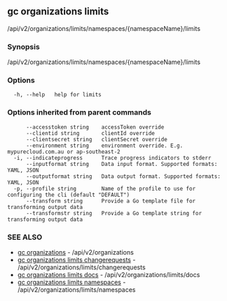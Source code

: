 ## gc organizations limits

/api/v2/organizations/limits/namespaces/{namespaceName}/limits

### Synopsis

/api/v2/organizations/limits/namespaces/{namespaceName}/limits

### Options

```
  -h, --help   help for limits
```

### Options inherited from parent commands

```
      --accesstoken string    accessToken override
      --clientid string       clientId override
      --clientsecret string   clientSecret override
      --environment string    environment override. E.g. mypurecloud.com.au or ap-southeast-2
  -i, --indicateprogress      Trace progress indicators to stderr
      --inputformat string    Data input format. Supported formats: YAML, JSON
      --outputformat string   Data output format. Supported formats: YAML, JSON
  -p, --profile string        Name of the profile to use for configuring the cli (default "DEFAULT")
      --transform string      Provide a Go template file for transforming output data
      --transformstr string   Provide a Go template string for transforming output data
```

### SEE ALSO

* [gc organizations](gc_organizations.html)	 - /api/v2/organizations
* [gc organizations limits changerequests](gc_organizations_limits_changerequests.html)	 - /api/v2/organizations/limits/changerequests
* [gc organizations limits docs](gc_organizations_limits_docs.html)	 - /api/v2/organizations/limits/docs
* [gc organizations limits namespaces](gc_organizations_limits_namespaces.html)	 - /api/v2/organizations/limits/namespaces


